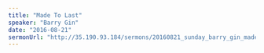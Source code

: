 ```yaml
---
title: "Made To Last"
speaker: "Barry Gin"
date: "2016-08-21"
sermonUrl: "http://35.190.93.184/sermons/20160821_sunday_barry_gin_made_to_last.mp3"
---
```

